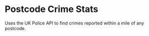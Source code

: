 # Postcode Crime Stats
Uses the UK Police API to find crimes reported within a mile of any postcode.
